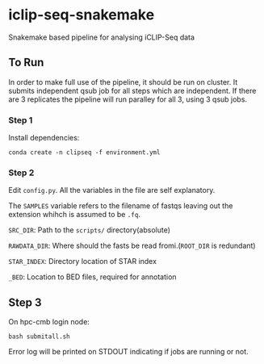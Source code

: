 # iclip-seq-snakemake
Snakemake based pipeline for analysing iCLIP-Seq data
## To Run

In order to make full use of the pipeline, it should be run on cluster.
It submits independent qsub job for all steps which are independent.
If there are 3 replicates the pipeline will run paralley for all 3, using 
3 qsub jobs.

### Step 1

Install dependencies:

`conda create -n clipseq -f environment.yml`


### Step 2

Edit `config.py`. All the variables in the file
are self explanatory. 

The `SAMPLES` variable refers to the filename of fastqs leaving out the extension
whihch is assumed to be `.fq`.

`SRC_DIR`: Path to the `scripts/` directory(absolute)

`RAWDATA_DIR`: Where should the fasts be read fromi.(`ROOT_DIR` is redundant)

`STAR_INDEX`: Directory location of STAR index

`_BED`: Location to BED files, required for annotation


## Step 3 

On hpc-cmb login node:

`bash submitall.sh`

Error log will be printed on STDOUT indicating if jobs are running or not.

